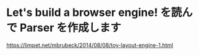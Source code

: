 # Let's build a browser engine! を読んで Parser を作成します

https://limpet.net/mbrubeck/2014/08/08/toy-layout-engine-1.html
